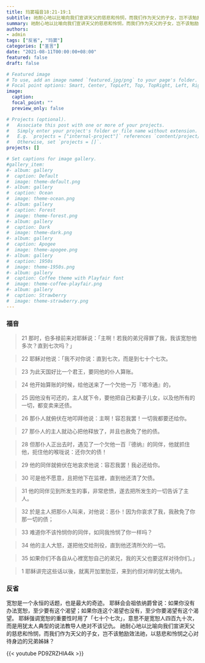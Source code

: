 ```yaml
---
title: 玛窦福音18:21-19:1
subtitle: 祂耐心地以比喻向我们宣讲天父的慈悲和怜悯，而我们作为天父的子女，岂不该勉励效法祂，以慈悲和怜悯之心对待身边的兄弟姊妹？
summary: 祂耐心地以比喻向我们宣讲天父的慈悲和怜悯，而我们作为天父的子女，岂不该勉励效法祂，以慈悲和怜悯之心对待身边的兄弟姊妹？
authors:
- admin
tags: ["反省", "玛窦"]
categories: ["圣言"]
date: "2021-08-11T00:00:00+08:00"
featured: false
draft: false

# Featured image
# To use, add an image named `featured.jpg/png` to your page's folder.
# Focal point options: Smart, Center, TopLeft, Top, TopRight, Left, Right, BottomLeft, Bottom, BottomRight
image:
  caption:
  focal_point: ""
  preview_only: false

# Projects (optional).
#   Associate this post with one or more of your projects.
#   Simply enter your project's folder or file name without extension.
#   E.g. `projects = ["internal-project"]` references `content/project/deep-learning/index.md`.
#   Otherwise, set `projects = []`.
projects: []

# Set captions for image gallery.
#gallery_item:
#- album: gallery
#  caption: Default
#  image: theme-default.png
#- album: gallery
#  caption: Ocean
#  image: theme-ocean.png
#- album: gallery
#  caption: Forest
#  image: theme-forest.png
#- album: gallery
#  caption: Dark
#  image: theme-dark.png
#- album: gallery
#  caption: Apogee
#  image: theme-apogee.png
#- album: gallery
#  caption: 1950s
#  image: theme-1950s.png
#- album: gallery
#  caption: Coffee theme with Playfair font
#  image: theme-coffee-playfair.png
#- album: gallery
#  caption: Strawberry
#  image: theme-strawberry.png
---
```


### 福音
> 21 那时，伯多禄前来对耶稣说：「主啊！若我的弟兄得罪了我，我该宽恕他多次？直到七次吗？」

> 22 耶稣对他说：「我不对你说：直到七次，而是到七十个七次。

> 23 为此天国好比一个君王，要同他的仆人算账。

> 24 他开始算账的时候，给他送来了一个欠他一万『塔冷通』的，

> 25 因他没有可还的，主人就下令，要他把自己和妻子儿女，以及他所有的一切，都变卖来还债。

> 26 那仆人就俯伏在地叩拜他说：主啊！容忍我罢！一切我都要还给你。

> 27 那仆人的主人就动心把他释放了，并且也赦免了他的债。

> 28 但那仆人正出去时，遇见了一个欠他一百『德纳』的同伴，他就抓住他，扼住他的喉咙说：还你欠的债！

> 29 他的同伴就俯伏在地哀求他说：容忍我罢！我必还给你。

> 30 可是他不愿意，且把他下在监裡，直到他还清了欠债。

> 31 他的同伴见到所发生的事，非常悲愤，遂去把所发生的一切告诉了主人。

> 32 於是主人把那仆人叫来，对他说：恶仆！因为你哀求了我，我赦免了你那一切的债；

> 33 难道你不该怜悯你的同伴，如同我怜悯了你一样吗？

> 34 他的主人大怒，遂把他交给刑役，直到他还清所欠的一切。

> 35 如果你们不各自从心裡宽恕自己的弟兄，我的天父也要这样对待你们。」

> 1 耶稣讲完这些话以後，就离开加里肋亚，来到约但对岸的犹太境内。

### 反省
宽恕是一个永恒的话题，也是最大的奇迹。 耶稣会会祖依纳爵曾说：如果你没有办法宽恕，至少要有这个渴望；如果你连这个渴望也没有，至少你要渴望有这个渴望。 耶稣强调宽恕的重要性时用了「七十个七次」，意思不是宽恕人四百九十次，而是用犹太人典型的说法教导人绝对不该记仇。 祂耐心地以比喻向我们宣讲天父的慈悲和怜悯，而我们作为天父的子女，岂不该勉励效法祂，以慈悲和怜悯之心对待身边的兄弟姊妹？

{{< youtube PD9ZRZHlA4k >}}
